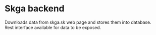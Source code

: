 Skga backend
=========================

Downloads data from skga.sk web page and stores them into database.
Rest interface available for data to be exposed.